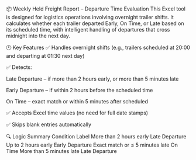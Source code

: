 📦 Weekly Held Freight Report – Departure Time Evaluation
This Excel tool is designed for logistics operations involving overnight trailer shifts. It calculates whether each trailer departed Early, On Time, or Late based on its scheduled time, with intelligent handling of departures that cross midnight into the next day.

🕐 Key Features
✅ Handles overnight shifts (e.g., trailers scheduled at 20:00 and departing at 01:30 next day)

✅ Detects:

Late Departure – if more than 2 hours early, or more than 5 minutes late

Early Departure – if within 2 hours before the scheduled time

On Time – exact match or within 5 minutes after scheduled

✅ Accepts Excel time values (no need for full date stamps)

✅ Skips blank entries automatically

🔍 Logic Summary
Condition	Label
More than 2 hours early	Late Departure
Up to 2 hours early	Early Departure
Exact match or ≤ 5 minutes late	On Time
More than 5 minutes late	Late Departure
